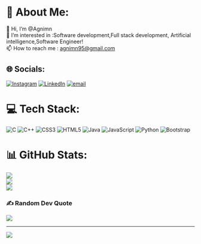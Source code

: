 # 💫 About Me:
👋 Hi, I’m @Agnimn<br>👀 I’m interested in :Software development,Full stack development, Artificial intelligence,Software Engineer!<br>📫 How to reach me : agnimn95@gmail.com


## 🌐 Socials:
[![Instagram](https://img.shields.io/badge/Instagram-%23E4405F.svg?logo=Instagram&logoColor=white)](https://instagram.com/https://www.instagram.com/agni__mn/) [![LinkedIn](https://img.shields.io/badge/LinkedIn-%230077B5.svg?logo=linkedin&logoColor=white)](https://linkedin.com/in/https://www.linkedin.com/in/agni-mn/) [![email](https://img.shields.io/badge/Email-D14836?logo=gmail&logoColor=white)](mailto:agnimn95@gmail.com) 

# 💻 Tech Stack:
![C](https://img.shields.io/badge/c-%2300599C.svg?style=flat&logo=c&logoColor=white) ![C++](https://img.shields.io/badge/c++-%2300599C.svg?style=flat&logo=c%2B%2B&logoColor=white) ![CSS3](https://img.shields.io/badge/css3-%231572B6.svg?style=flat&logo=css3&logoColor=white) ![HTML5](https://img.shields.io/badge/html5-%23E34F26.svg?style=flat&logo=html5&logoColor=white) ![Java](https://img.shields.io/badge/java-%23ED8B00.svg?style=flat&logo=openjdk&logoColor=white) ![JavaScript](https://img.shields.io/badge/javascript-%23323330.svg?style=flat&logo=javascript&logoColor=%23F7DF1E) ![Python](https://img.shields.io/badge/python-3670A0?style=flat&logo=python&logoColor=ffdd54) ![Bootstrap](https://img.shields.io/badge/bootstrap-%238511FA.svg?style=flat&logo=bootstrap&logoColor=white)
# 📊 GitHub Stats:
![](https://github-readme-stats.vercel.app/api?username=Agnimn&theme=dark&hide_border=false&include_all_commits=false&count_private=false)<br/>
![](https://nirzak-streak-stats.vercel.app/?user=Agnimn&theme=dark&hide_border=false)<br/>
![](https://github-readme-stats.vercel.app/api/top-langs/?username=Agnimn&theme=dark&hide_border=false&include_all_commits=false&count_private=false&layout=compact)

### ✍️ Random Dev Quote
![](https://quotes-github-readme.vercel.app/api?type=horizontal&theme=radical)

---
[![](https://visitcount.itsvg.in/api?id=Agnimn&icon=5&color=0)](https://visitcount.itsvg.in)

<!-- Proudly created with GPRM ( https://gprm.itsvg.in ) -->
